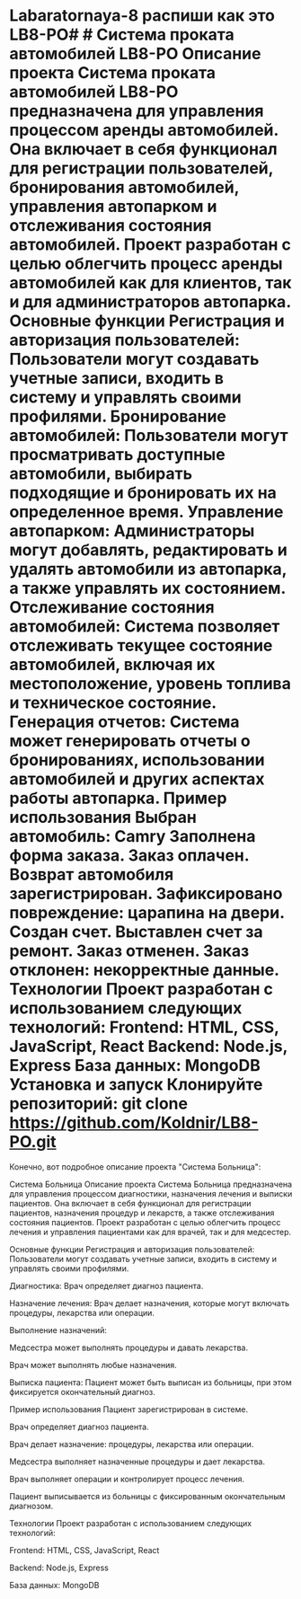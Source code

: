 # Labaratornaya-8 распиши как это LB8-PO# # Система проката автомобилей LB8-PO Описание проекта Система проката автомобилей LB8-PO предназначена для управления процессом аренды автомобилей. Она включает в себя функционал для регистрации пользователей, бронирования автомобилей, управления автопарком и отслеживания состояния автомобилей. Проект разработан с целью облегчить процесс аренды автомобилей как для клиентов, так и для администраторов автопарка. Основные функции Регистрация и авторизация пользователей: Пользователи могут создавать учетные записи, входить в систему и управлять своими профилями. Бронирование автомобилей: Пользователи могут просматривать доступные автомобили, выбирать подходящие и бронировать их на определенное время. Управление автопарком: Администраторы могут добавлять, редактировать и удалять автомобили из автопарка, а также управлять их состоянием. Отслеживание состояния автомобилей: Система позволяет отслеживать текущее состояние автомобилей, включая их местоположение, уровень топлива и техническое состояние. Генерация отчетов: Система может генерировать отчеты о бронированиях, использовании автомобилей и других аспектах работы автопарка. Пример использования Выбран автомобиль: Camry Заполнена форма заказа. Заказ оплачен. Возврат автомобиля зарегистрирован. Зафиксировано повреждение: царапина на двери. Создан счет. Выставлен счет за ремонт. Заказ отменен. Заказ отклонен: некорректные данные. Технологии Проект разработан с использованием следующих технологий: Frontend: HTML, CSS, JavaScript, React Backend: Node.js, Express База данных: MongoDB Установка и запуск Клонируйте репозиторий: git clone https://github.com/Koldnir/LB8-PO.git
Конечно, вот подробное описание проекта "Система Больница":

Система Больница
Описание проекта
Система Больница предназначена для управления процессом диагностики, назначения лечения и выписки пациентов. Она включает в себя функционал для регистрации пациентов, назначения процедур и лекарств, а также отслеживания состояния пациентов. Проект разработан с целью облегчить процесс лечения и управления пациентами как для врачей, так и для медсестер.

Основные функции
Регистрация и авторизация пользователей: Пользователи могут создавать учетные записи, входить в систему и управлять своими профилями.

Диагностика: Врач определяет диагноз пациента.

Назначение лечения: Врач делает назначения, которые могут включать процедуры, лекарства или операции.

Выполнение назначений:

Медсестра может выполнять процедуры и давать лекарства.

Врач может выполнять любые назначения.

Выписка пациента: Пациент может быть выписан из больницы, при этом фиксируется окончательный диагноз.

Пример использования
Пациент зарегистрирован в системе.

Врач определяет диагноз пациента.

Врач делает назначение: процедуры, лекарства или операции.

Медсестра выполняет назначенные процедуры и дает лекарства.

Врач выполняет операции и контролирует процесс лечения.

Пациент выписывается из больницы с фиксированным окончательным диагнозом.

Технологии
Проект разработан с использованием следующих технологий:

Frontend: HTML, CSS, JavaScript, React

Backend: Node.js, Express

База данных: MongoDB
